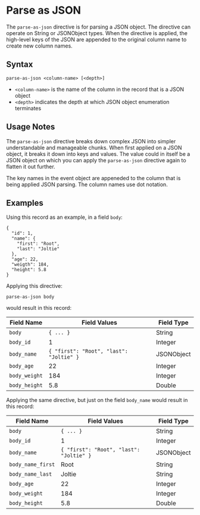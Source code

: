 # Parse as JSON

The `parse-as-json` directive is for parsing a JSON object. The directive can operate on
String or JSONObject types. When the directive is applied, the high-level keys of the JSON
are appended to the original column name to create new column names.


## Syntax
```
parse-as-json <column-name> [<depth>]
```

* `<column-name>` is the name of the column in the record that is a JSON object
* `<depth>` indicates the depth at which JSON object enumeration terminates

## Usage Notes

The `parse-as-json` directive breaks down complex JSON into simpler
understandable and manageable chunks. When first applied on a JSON object, it breaks it
down into keys and values. The value could in itself be a JSON object on which you can
apply the `parse-as-json` directive again to flatten it out further.

The key names in the event object are appeneded to the column that is being applied JSON
parsing. The column names use dot notation.

## Examples

Using this record as an example, in a field `body`:
```
{
  "id": 1,
  "name": {
    "first": "Root",
    "last": "Joltie"
  },
  "age": 22,
  "weigth": 184,
  "height": 5.8
}
```

Applying this directive:
```
parse-as-json body
```

would result in this record:

| Field Name    | Field Values                            | Field Type |
| ------------- | --------------------------------------- | ---------- |
| `body`        | `{ ... }`                               | String     |
| `body_id`     | 1                                       | Integer    |
| `body_name`   | `{ "first": "Root", "last": "Joltie" }` | JSONObject |
| `body_age`    | 22                                      | Integer    |
| `body_weight` | 184                                     | Integer    |
| `body_height` | 5.8                                     | Double     |

Applying the same directive, but just on the field `body_name` would result in this record:

| Field Name        | Field Values                            | Field Type |
| ----------------- | --------------------------------------- | ---------- |
| `body`            | `{ ... }`                               | String     |
| `body_id`         | 1                                       | Integer    |
| `body_name`       | `{ "first": "Root", "last": "Joltie" }` | JSONObject |
| `body_name_first` | Root                                    | String     |
| `body_name_last`  | Joltie                                  | String     |
| `body_age`        | 22                                      | Integer    |
| `body_weight`     | 184                                     | Integer    |
| `body_height`     | 5.8                                     | Double     |
